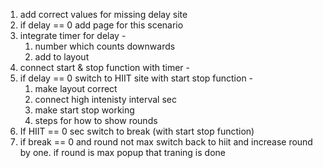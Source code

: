 1. add correct values for missing delay site
2. if delay == 0 add page for this scenario
3. integrate timer for delay - 
    1. number which counts downwards
    2. add to layout
4. connect start & stop function with timer - 
5. if delay == 0 switch to HIIT site with start stop function - 
    1. make layout correct
    2. connect high intenisty interval sec 
    3. make start stop working 
    4. steps for how to show rounds
6. If HIIT == 0 sec switch to break (with start stop function) 
7. if break == 0 and round not max switch back to hiit and increase round by one. if round is max popup that traning is done